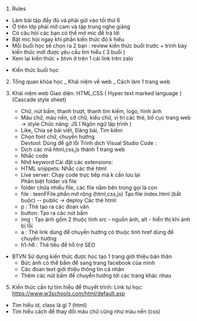 1. Rules 
+ Làm bài tập đầy đủ và phải gửi vào tối thứ 6 
+ Ở trên lớp phải mở cam và tập trung nghe giảng  
+ Có câu hỏi các bạn có thể mở mic để trả lời 
+ Bật mic hỏi ngay khi phần kiến thức đó k hiểu 
+ Mỗi buổi học sẽ chọn ra 2 bạn : review kiến thức buổi trước + trình bày kiến thức mới được yêu cầu tìm hiểu ( 3 buổi )
+ Xem lại kiến thức + btvn ở trên 1 cái link trên zalo 


 * Kiến thức buổi học
2. Tổng quan khóa học 
_ Khái niệm về web 
_ Cách làm 1 trang web

3. Khái niệm web 
Giao diện: HTML,CSS ( Hyper text marked language ) (Cascade style sheet)
    + Chữ, nút bấm, thanh trượt, thanh tìm kiếm, logo, hình ảnh 
    + Màu chữ, màu nền, cỡ chữ, kiểu chữ, vị trí các thẻ, bố cục trang web  -> style 
Chức năng: JS ( Ngôn ngữ lập trình )
    + Like, Chia sẻ bài viết, Đăng bài, Tìm kiếm 
    + Chọn font chữ, chuyển hướng  
Devtool: Dùng để gỡ lỗi 
Trình dịch Visual Studio Code : 
    + Dịch các mã html,css,js thành 1 trang web  
    + Nhắc code  
    + Nhớ keyword 
Cài đặt các extensions: 
    + HTML snippets: Nhắc các thẻ html 
    + Live server: Chạy code trực tiếp mà k cần lưu lại  
Phân biệt folder và file 
    + folder chứa nhiều file, các file nằm bên trong gọi là con 
    + file : teenFFile.phần mở rộng (html,css,js) 
Tạo file index.html (bắt buộc) -- public -> deploy 
Các thẻ html:
    + p : Thẻ tạo ra các đoạn văn 
    + button: Tạo ra các nút bấm 
    + img : Tạo ảnh gồm 2 thuộc tính src - nguồn ảnh, alt - hiển thị khi ảnh bị lỗi
    + a : Thẻ link dùng để chuyển hướng có thuộc tính href dùng để chuyển hướng
    + h1-h6 : Thẻ tiêu đề hỗ trợ SEO 
* BTVN 
Sử dụng kiến thức được học tạo 1 trang giới thiệu bản thân
    + Bức ảnh có thể bấm để sang trang facebook của mình 
    + Các đoan text giới thiệu thông tin cá nhân
    + Thêm các nút bấm để chuyển hướng tới các trang khác nhau 


5. Kiến thức cần tự tìm hiểu để thuyết trình: 
Link tự học: https://www.w3schools.com/html/default.asp
+ Tìm hiểu id, class là gì ? (html)
+ Tìm hiểu cách để thay đổi màu chữ cũng như màu nền (css)
